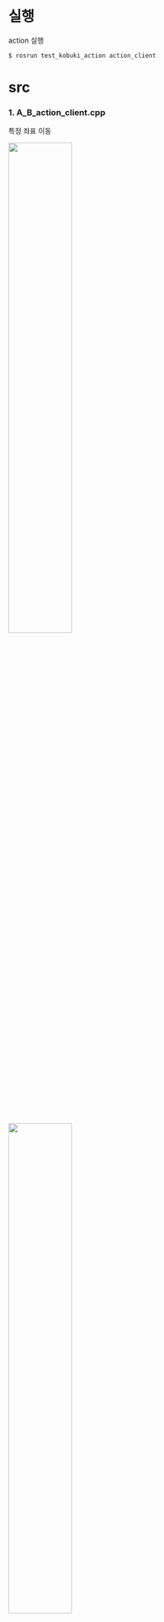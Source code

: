 # 실행

action 실행

    $ rosrun test_kobuki_action action_client


# src

### 1. A_B_action_client.cpp
특정 좌표 이동

<img width="50%" src="https://cafeptthumb-phinf.pstatic.net/MjAyMzA0MDRfMTgy/MDAxNjgwNTg1NjIzNjcy.LjRG_hCai8s3dCLndQ-ysIKYg_i0mbHbdFjLW9Wsn-kg.rX4XAfCS8pFVJcaVDyoXl9K1PAGxSpBi0T0yiMgRdYgg.PNG/%EC%8A%A4%ED%81%AC%EB%A6%B0%EC%83%B7%2C_2023-04-04_14-14-38.png?type=w1600"/>
<img width="50%" src="https://cafeptthumb-phinf.pstatic.net/MjAyMzA0MDRfNjQg/MDAxNjgwNTgxNTQ2MjE3.VRlX8l-LCanrUw0z7fpPP0fy8WlmlAijuZmKg2-E_NUg.u7_kwihCBZbkhoE_FY5quk3YW51Q7-jaZcj-JNEUkPcg.JPEG/1680581540212.jpg?type=w1600"/>

* 좌표 : (x , y)
    * A : (6.0, 0.5)
    * B : (6.5, 5.5)
    * C : (2.0, 5.8)
    * D : (0.0, 0.0) 원점

* 이동 정지

    $ rostopic pub /move_base/cancelctionlib_msgs/GoalID <tab두번>

### 1. action_server.cpp
수정중